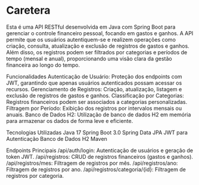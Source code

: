 # Caretera
Esta é uma API RESTful desenvolvida em Java com Spring Boot para gerenciar o controle financeiro pessoal, focando em gastos e ganhos. A API permite que os usuários autentiquem-se e realizem operações como criação, consulta, atualização e exclusão de registros de gastos e ganhos. Além disso, os registros podem ser filtrados por categorias e períodos de tempo (mensal e anual), proporcionando uma visão clara da gestão financeira ao longo do tempo.


Funcionalidades
Autenticação de Usuário: Proteção dos endpoints com JWT, garantindo que apenas usuários autenticados possam acessar os recursos.
Gerenciamento de Registros: Criação, atualização, listagem e exclusão de registros de gastos e ganhos.
Classificação por Categorias: Registros financeiros podem ser associados a categorias personalizadas.
Filtragem por Período: Exibição dos registros por intervalos mensais ou anuais.
Banco de Dados H2: Utilização de banco de dados H2 em memória para armazenar os dados de forma leve e eficiente.


Tecnologias Utilizadas
Java 17
Spring Boot 3.0
Spring Data JPA
JWT para Autenticação
Banco de Dados H2
Maven


Endpoints Principais
/api/auth/login: Autenticação de usuários e geração de token JWT.
/api/registros: CRUD de registros financeiros (gastos e ganhos).
/api/registros/mes: Filtragem de registros por mês.
/api/registros/ano: Filtragem de registros por ano.
/api/registros/categoria/{id}: Filtragem de registros por categoria.
